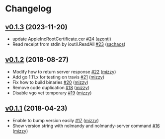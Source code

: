 # Changelog

## [v0.1.3](https://github.com/aktsk/nolmandy/compare/v0.1.2...v0.1.3) (2023-11-20)

* update AppleIncRootCertificate.cer [#24](https://github.com/aktsk/nolmandy/pull/24) ([azonti](https://github.com/azonti))
* Read receipt from stdin by ioutil.ReadAll [#23](https://github.com/aktsk/nolmandy/pull/23) ([sachaos](https://github.com/sachaos))

## [v0.1.2](https://github.com/aktsk/nolmandy/compare/v0.1.1...v0.1.2) (2018-08-27)

* Modify how to return server response [#22](https://github.com/aktsk/nolmandy/pull/22) ([mizzy](https://github.com/mizzy))
* Add go 1.11.x for testing on travis [#21](https://github.com/aktsk/nolmandy/pull/21) ([mizzy](https://github.com/mizzy))
* Fix how to build binaries [#20](https://github.com/aktsk/nolmandy/pull/20) ([mizzy](https://github.com/mizzy))
* Remove code duplication [#18](https://github.com/aktsk/nolmandy/pull/18) ([mizzy](https://github.com/mizzy))
* Disable vgo vet temporary [#19](https://github.com/aktsk/nolmandy/pull/19) ([mizzy](https://github.com/mizzy))

## [v0.1.1](https://github.com/aktsk/nolmandy/compare/v0.1.0...v0.1.1) (2018-04-23)

* Enable to bump version easily [#17](https://github.com/aktsk/nolmandy/pull/17) ([mizzy](https://github.com/mizzy))
* Show version string with nolmandy and nolmandy-server command [#16](https://github.com/aktsk/nolmandy/pull/16) ([mizzy](https://github.com/mizzy))
